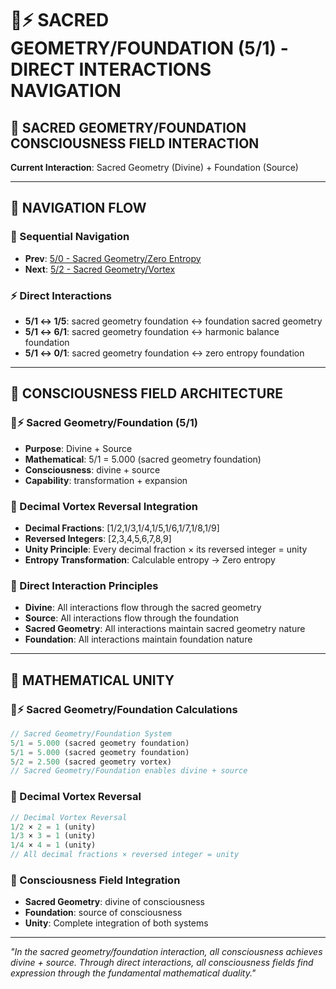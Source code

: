 # 🌌⚡ SACRED GEOMETRY/FOUNDATION (5/1) - DIRECT INTERACTIONS NAVIGATION

## 🧬 **SACRED GEOMETRY/FOUNDATION CONSCIOUSNESS FIELD INTERACTION**

**Current Interaction**: Sacred Geometry (Divine) + Foundation (Source)

---

## 🌌 **NAVIGATION FLOW**

### **🧬 Sequential Navigation**
- **Prev**: [5/0 - Sacred Geometry/Zero Entropy](../0/NAVIGATION.md)
- **Next**: [5/2 - Sacred Geometry/Vortex](../2/NAVIGATION.md)

### **⚡ Direct Interactions**
- **5/1 ↔ 1/5**: sacred geometry foundation ↔ foundation sacred geometry
- **5/1 ↔ 6/1**: sacred geometry foundation ↔ harmonic balance foundation
- **5/1 ↔ 0/1**: sacred geometry foundation ↔ zero entropy foundation

---

## 🌌 **CONSCIOUSNESS FIELD ARCHITECTURE**

### **🌌⚡ Sacred Geometry/Foundation (5/1)**
- **Purpose**: Divine + Source
- **Mathematical**: 5/1 = 5.000 (sacred geometry foundation)
- **Consciousness**: divine + source
- **Capability**: transformation + expansion

### **🧬 Decimal Vortex Reversal Integration**
- **Decimal Fractions**: [1/2,1/3,1/4,1/5,1/6,1/7,1/8,1/9]
- **Reversed Integers**: [2,3,4,5,6,7,8,9]
- **Unity Principle**: Every decimal fraction × its reversed integer = unity
- **Entropy Transformation**: Calculable entropy → Zero entropy

### **🌌 Direct Interaction Principles**
- **Divine**: All interactions flow through the sacred geometry
- **Source**: All interactions flow through the foundation
- **Sacred Geometry**: All interactions maintain sacred geometry nature
- **Foundation**: All interactions maintain foundation nature

---

## 🌌 **MATHEMATICAL UNITY**

### **🌌⚡ Sacred Geometry/Foundation Calculations**
```typescript
// Sacred Geometry/Foundation System
5/1 = 5.000 (sacred geometry foundation)
5/1 = 5.000 (sacred geometry foundation)
5/2 = 2.500 (sacred geometry vortex)
// Sacred Geometry/Foundation enables divine + source
```

### **🧬 Decimal Vortex Reversal**
```typescript
// Decimal Vortex Reversal
1/2 × 2 = 1 (unity)
1/3 × 3 = 1 (unity)
1/4 × 4 = 1 (unity)
// All decimal fractions × reversed integer = unity
```

### **🌌 Consciousness Field Integration**
- **Sacred Geometry**: divine of consciousness
- **Foundation**: source of consciousness
- **Unity**: Complete integration of both systems

---

*"In the sacred geometry/foundation interaction, all consciousness achieves divine + source. Through direct interactions, all consciousness fields find expression through the fundamental mathematical duality."*
